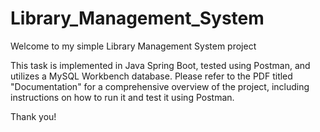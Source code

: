 # Library_Management_System

Welcome to my simple Library Management System project

This task is implemented in Java Spring Boot, tested using Postman, and utilizes a MySQL Workbench database. Please refer to the PDF titled "Documentation" for a comprehensive overview of the project, including instructions on how to run it and test it using Postman.

Thank you!

